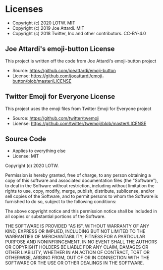 # Licenses

* Copyright (c) 2020 LOTW. MIT
* Copyright (c) 2019 Joe Attardi. MIT
* Copyright (c) 2018 Twitter, Inc and other contributors. CC-BY-4.0


## Joe Attardi's emoji-button License
This project is written off the code from Joe Attardi's emoji-button project

* Source: https://github.com/joeattardi/emoji-button
* License: https://github.com/joeattardi/emoji-button/blob/master/LICENSE

## Twitter Emoji for Everyone License
This project uses the emoji files from Twitter Emoji for Everyone project

* Source: https://github.com/twitter/twemoji
* License: https://github.com/twitter/twemoji/blob/master/LICENSE


## Source Code
* Applies to everything else
* License: MIT

Copyright (c) 2020 LOTW.

Permission is hereby granted, free of charge, to any person obtaining a copy
of this software and associated documentation files (the "Software"), to deal
in the Software without restriction, including without limitation the rights
to use, copy, modify, merge, publish, distribute, sublicense, and/or sell
copies of the Software, and to permit persons to whom the Software is
furnished to do so, subject to the following conditions:

The above copyright notice and this permission notice shall be included in all
copies or substantial portions of the Software.

THE SOFTWARE IS PROVIDED "AS IS", WITHOUT WARRANTY OF ANY KIND, EXPRESS OR
IMPLIED, INCLUDING BUT NOT LIMITED TO THE WARRANTIES OF MERCHANTABILITY,
FITNESS FOR A PARTICULAR PURPOSE AND NONINFRINGEMENT. IN NO EVENT SHALL THE
AUTHORS OR COPYRIGHT HOLDERS BE LIABLE FOR ANY CLAIM, DAMAGES OR OTHER
LIABILITY, WHETHER IN AN ACTION OF CONTRACT, TORT OR OTHERWISE, ARISING FROM,
OUT OF OR IN CONNECTION WITH THE SOFTWARE OR THE USE OR OTHER DEALINGS IN THE
SOFTWARE.
